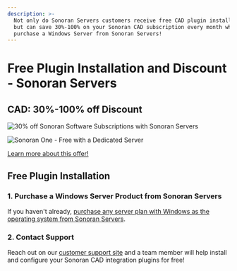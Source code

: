 ```yaml
---
description: >-
  Not only do Sonoran Servers customers receive free CAD plugin installation,
  but can save 30%-100% on your Sonoran CAD subscription every month when you
  purchase a Windows Server from Sonoran Servers!
---
```


# Free Plugin Installation and Discount - Sonoran Servers

## CAD: 30%-100% off Discount

![30% off Sonoran Software Subscriptions with Sonoran Servers](<../../.gitbook/assets/banner\_update-1 (1).png>)

![Sonoran One - Free with a Dedicated Server](../../.gitbook/assets/Bannerprojectsenoranone.png)

[Learn more about this offer!](https://info.sonoranservers.com/pricing/promotions-and-discounts/30-off-software)

## Free Plugin Installation

### 1. Purchase a Windows Server Product from Sonoran Servers

If you haven't already, [purchase any server plan with Windows as the operating system from Sonoran Servers](https://info.sonoranservers.com/tutorials/windows-server/purchasing-and-getting-started).

### 2. Contact Support

Reach out on our [customer support site](https://support.sonoransoftware.com) and a team member will help install and configure your Sonoran CAD integration plugins for free!

